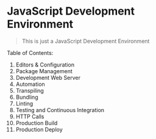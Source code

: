 # JavaScript Development Environment 
> This is just a JavaScript Development Environment

Table of Contents:
1. Editors & Configuration
2. Package Management
3. Development Web Server
4. Automation
5. Transpiling
6. Bundling
7. Linting
8. Testing and Continuous Integration
9. HTTP Calls
10. Production Build
11. Production Deploy
